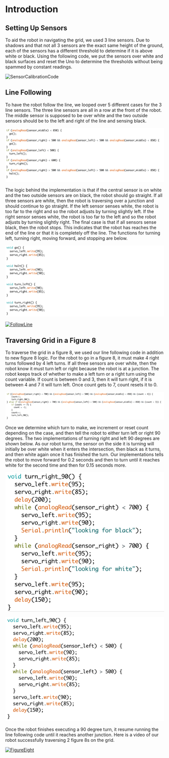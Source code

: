 # Introduction

## Setting Up Sensors

To aid the robot in navigating the grid, we used 3 line sensors. Due to shadows and that not all 3 sensors are the exact same height of the ground, each of the sensors has a different threshold to determine if it is above white or black. Using the following code, we put the sensors over white and black surfaces and reset the Uno to determine the thresholds without being spammed by constant readings.


![SensorCalibrationCode](https://github.com/gururajbhupal/ECE3400-Team15/tree/master/Milestone1/Media/SensorCalibrationCode.png)

## Line Following

To have the robot follow the line, we looped over 5 different cases for the 3 line sensors. The three line sensors are all in a row at the front of the robot. The middle sensor is supposed to be over white and the two outside sensors should be to the left and right of the line and sensing black. 


![FollowLineCode](FollowLineCode.png)

The logic behind the implementation is that if the central sensor is on white and the two outside sensors are on black, the robot should go straight. If all three sensors are white, then the robot is traversing over a junction and should continue to go straight. If the left sensor senses white, the robot is too far to the right and so the robot adjusts by turning slightly left. If the right sensor senses white, the robot is too far to the left and so the robot adjusts by turning slightly right. The final case is that if all sensors sense black, then the robot stops. This indicates that the robot has reaches the end of the line or that it is completely off the line. The functions for turning left, turning right, moving forward, and stopping are below. 


![MoveCommandCode](MoveCommandCode.png)

[![FollowLine](http://img.youtube.com/vi/6EOPY7VUni4/0.jpg)](http://www.youtube.com/watch?v=6EOPY7VUni4)

## Traversing Grid in a Figure 8

To traverse the grid in a figure 8, we used our line following code in addition to new figure 8 logic. For the robot to go in a figure 8, it must make 4 right turns followed by 4 left turns. If all three sensors are over white, then the robot know it must turn left or right because the robot is at a junction. The robot keeps track of whether to make a left turn or a right turn using the count variable. If count is between 0 and 3, then it will turn right, if it is between 4 and 7 it will turn left. Once count gets to 7, count resets it to 0.


![FigureEightCode](FigureEightCode.png)

Once we determine which turn to make, we increment or reset count depending on the case, and then tell the robot to either turn left or right 90 degrees. The two implementations of turning right and left 90 degrees are shown below. As our robot turns, the sensor on the side it is turning will initially be over white when it enters the intersection, then black as it turns, and then white again once it has finished the turn. Our implementations tells the robot to move forward for 0.2 seconds and then to turn until it reaches white for the second time and then for 0.15 seconds more.  

![TurnRightCode](TurnRightCode.png)

![TurnLeftCode](TurnLeftCode.png)

Once the robot finishes executing a 90 degree turn, it resume running the line following code until it reaches another junction. Here is a video of our robot successfully traversing 2 figure 8s on the grid.

[![FigureEight](http://img.youtube.com/vi/swSXyXTXP5s/0.jpg)](http://www.youtube.com/watch?v=swSXyXTXP5s)
